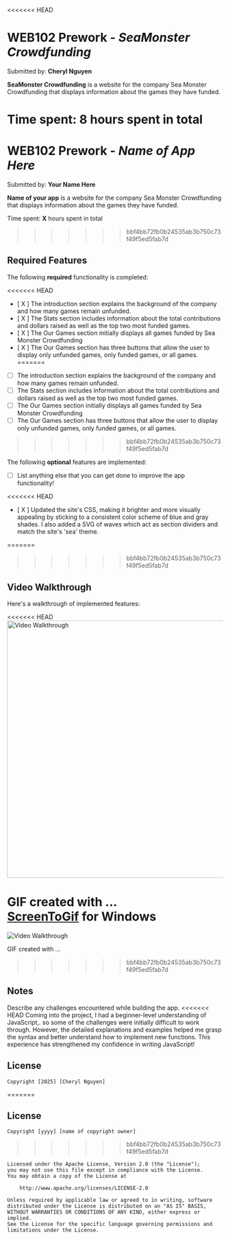 <<<<<<< HEAD
# WEB102 Prework - *SeaMonster Crowdfunding*

Submitted by: **Cheryl Nguyen**

**SeaMonster Crowdfunding** is a website for the company Sea Monster Crowdfunding that displays information about the games they have funded.

Time spent: **8** hours spent in total
=======
# WEB102 Prework - *Name of App Here*

Submitted by: **Your Name Here**

**Name of your app** is a website for the company Sea Monster Crowdfunding that displays information about the games they have funded.

Time spent: **X** hours spent in total
>>>>>>> bbf4bb72fb0b24535ab3b750c73f49f5ed5fab7d

## Required Features

The following **required** functionality is completed:

<<<<<<< HEAD
* [ X ] The introduction section explains the background of the company and how many games remain unfunded.
* [ X ] The Stats section includes information about the total contributions and dollars raised as well as the top two most funded games.
* [ X ] The Our Games section initially displays all games funded by Sea Monster Crowdfunding
* [ X ] The Our Games section has three buttons that allow the user to display only unfunded games, only funded games, or all games.
=======
* [ ] The introduction section explains the background of the company and how many games remain unfunded.
* [ ] The Stats section includes information about the total contributions and dollars raised as well as the top two most funded games.
* [ ] The Our Games section initially displays all games funded by Sea Monster Crowdfunding
* [ ] The Our Games section has three buttons that allow the user to display only unfunded games, only funded games, or all games.
>>>>>>> bbf4bb72fb0b24535ab3b750c73f49f5ed5fab7d

The following **optional** features are implemented:

* [ ] List anything else that you can get done to improve the app functionality!

<<<<<<< HEAD
* [ X ] Updated the site's CSS, making it brighter and more visually appealing by sticking to a consistent color scheme of blue and gray shades. I also added a SVG of waves which act as section dividers and match the site's 'sea' theme.

=======
>>>>>>> bbf4bb72fb0b24535ab3b750c73f49f5ed5fab7d
## Video Walkthrough

Here's a walkthrough of implemented features:

<<<<<<< HEAD
<img src="assets/Walkthrough_Video.gif" title="Video Walkthrough" width="600" alt="Video Walkthrough" />

<!-- Replace this with whatever GIF tool you used! -->
GIF created with ...  
[ScreenToGif](https://www.screentogif.com/) for Windows
=======
<img src='http://i.imgur.com/link/to/your/gif/file.gif' title='Video Walkthrough' width='' alt='Video Walkthrough' />

<!-- Replace this with whatever GIF tool you used! -->
GIF created with ...  
<!-- Recommended tools:
[Kap](https://getkap.co/) for macOS
[ScreenToGif](https://www.screentogif.com/) for Windows
[peek](https://github.com/phw/peek) for Linux. -->
>>>>>>> bbf4bb72fb0b24535ab3b750c73f49f5ed5fab7d

## Notes

Describe any challenges encountered while building the app.
<<<<<<< HEAD
Coming into the project, I had a beginner-level understanding of JavaScript,. so some of the challenges were initially difficult to work through. However, the detailed explanations and examples helped me grasp the syntax and better understand how to implement new functions. This experience has strengthened my confidence in writing JavaScript!

## License

    Copyright [2025] [Cheryl Nguyen]
=======

## License

    Copyright [yyyy] [name of copyright owner]
>>>>>>> bbf4bb72fb0b24535ab3b750c73f49f5ed5fab7d

    Licensed under the Apache License, Version 2.0 (the "License");
    you may not use this file except in compliance with the License.
    You may obtain a copy of the License at

        http://www.apache.org/licenses/LICENSE-2.0

    Unless required by applicable law or agreed to in writing, software
    distributed under the License is distributed on an "AS IS" BASIS,
    WITHOUT WARRANTIES OR CONDITIONS OF ANY KIND, either express or implied.
    See the License for the specific language governing permissions and
    limitations under the License.
